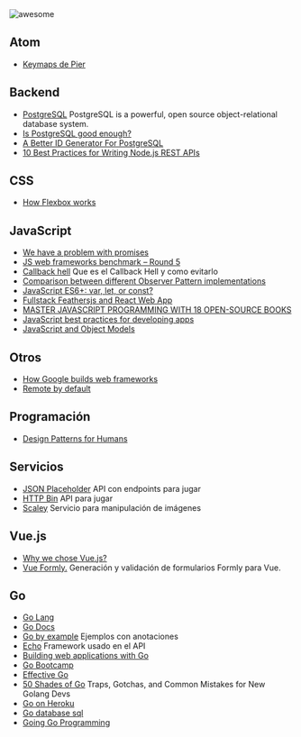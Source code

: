 <img src="https://cdn.rawgit.com/sindresorhus/awesome/master/media/logo.svg" alt="awesome">

## Atom
* [Keymaps de Pier](https://gist.github.com/PierBover/c105e722935b1a3df0f492994bb6847e)

## Backend
* [PostgreSQL](https://www.postgresql.org/) PostgreSQL is a powerful, open source object-relational database system.
* [Is PostgreSQL good enough?](http://renesd.blogspot.mx/2017/02/is-postgresql-good-enough.html)
* [A Better ID Generator For PostgreSQL](http://rob.conery.io/2014/05/29/a-better-id-generator-for-postgresql/)
* [10 Best Practices for Writing Node.js REST APIs](https://blog.risingstack.com/10-best-practices-for-writing-node-js-rest-apis/)

## CSS
* [How Flexbox works](https://medium.freecodecamp.com/an-animated-guide-to-flexbox-d280cf6afc35)

## JavaScript
* [We have a problem with promises](https://pouchdb.com/2015/05/18/we-have-a-problem-with-promises.html)
* [JS web frameworks benchmark – Round 5](http://www.stefankrause.net/js-frameworks-benchmark5/webdriver-ts/table.html)
* [Callback hell](http://callbackhell.com/) Que es el Callback Hell y como evitarlo
* [Comparison between different Observer Pattern implementations](https://github.com/millermedeiros/js-signals/wiki/Comparison-between-different-Observer-Pattern-implementations)
* [JavaScript ES6+: var, let, or const?](https://medium.com/javascript-scene/javascript-es6-var-let-or-const-ba58b8dcde75#.gghgooz4t)
* [Fullstack Feathersjs and React Web App](https://www.youtube.com/playlist?list=PLN3n1USn4xlnulnnBGD2RMid_p7xVj9xU)
* [MASTER JAVASCRIPT PROGRAMMING WITH 18 OPEN-SOURCE BOOKS](https://www.ossblog.org/master-javascript-programming-with-open-source-books/)
* [JavaScript best practices for developing apps](https://www.youtube.com/watch?v=evv3uUqE_Ok)
* [JavaScript and Object Models](https://gist.github.com/aexmachina/2148c6e3a06674fa187b)

## Otros
* [How Google builds web frameworks](https://medium.freecodecamp.com/how-google-builds-a-web-framework-5eeddd691dea#.jb8iw5dzs)
* [Remote by default](https://vimeo.com/96692943)

## Programación
* [Design Patterns for Humans](https://github.com/kamranahmedse/design-patterns-for-humans)

## Servicios
* [JSON Placeholder](https://jsonplaceholder.typicode.com/) API con endpoints para jugar
* [HTTP Bin](https://httpbin.org/) API para jugar
* [Scaley](https://scaley.io/) Servicio para manipulación de imágenes

## Vue.js
* [Why we chose Vue.js?](https://about.gitlab.com/2016/10/20/why-we-chose-vue)
* [Vue Formly.](https://github.com/formly-js/vue-formly) Generación y validación de formularios Formly para Vue.

## Go
* [Go Lang](https://golang.org)
* [Go Docs](https://godoc.org)
* [Go by example](https://gobyexample.com) Ejemplos con anotaciones
* [Echo](https://echo.labstack.com) Framework usado en el API
* [Building web applications with Go](https://astaxie.gitbooks.io/build-web-application-with-golang/content/en/)
* [Go Bootcamp](http://www.golangbootcamp.com/book)
* [Effective Go](https://golang.org/doc/effective_go.html)
* [50 Shades of Go](http://devs.cloudimmunity.com/gotchas-and-common-mistakes-in-go-golang/) Traps, Gotchas, and Common Mistakes for New Golang Devs
* [Go on Heroku](https://devcenter.heroku.com/categories/go)
* [Go database sql](http://go-database-sql.org/overview.html)
* [Going Go Programming](https://www.goinggo.net)
